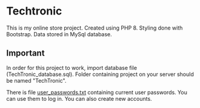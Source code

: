 # Techtronic

This is my online store project. 
Created using PHP 8. Styling done with Bootstrap. Data stored in MySql database.

## Important

In order for this project to work, import database file (TechTronic_database.sql). Folder containing project on your server should be named "TechTronic". 

There is file [user_passwords.txt](https://github.com/Adam-M-04/TechTronic/blob/master/user_passwords.txt) containing current user passwords. You can use them to log in. You can also create new accounts.
